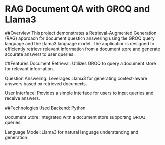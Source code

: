 # RAG Document QA with GROQ and Llama3
##Overview
This project demonstrates a Retrieval-Augmented Generation (RAG) approach for document question answering using the GROQ query language and the Llama3 language model. The application is designed to efficiently retrieve relevant information from a document store and generate accurate answers to user queries.

##Features
Document Retrieval: Utilizes GROQ to query a document store for relevant information.

Question Answering: Leverages Llama3 for generating context-aware answers based on retrieved documents.

User Interface: Provides a simple interface for users to input queries and receive answers.

##Technologies Used
Backend: Python

Document Store: Integrated with a document store supporting GROQ queries.

Language Model: Llama3 for natural language understanding and generation.
